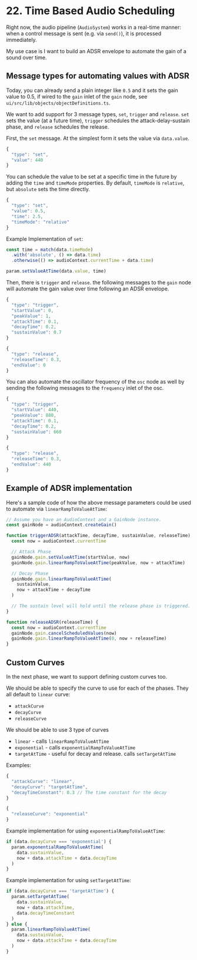 # 22. Time Based Audio Scheduling

Right now, the audio pipeline (`AudioSystem`) works in a real-time manner: when a control message is sent (e.g. via `send()`), it is processed immediately.

My use case is I want to build an ADSR envelope to automate the gain of a sound over time.

## Message types for automating values with ADSR

Today, you can already send a plain integer like `0.5` and it sets the gain value to 0.5, if wired to the `gain` inlet of the `gain` node, see `ui/src/lib/objects/objectDefinitions.ts`.

We want to add support for 3 message types, `set`, `trigger` and `release`. `set` sets the value (at a future time), `trigger` schedules the attack-delay-sustain phase, and `release` schedules the release.

First, the `set` message. At the simplest form it sets the value via `data.value`.

```ts
{
  "type": "set",
  "value": 440
}
```

You can schedule the value to be set at a specific time in the future by adding the `time` and `timeMode` properties. By default, `timeMode` is `relative`, but `absolute` sets the time directly.

```ts
{
  "type": "set",
  "value": 0.5,
  "time": 2.5,
  "timeMode": "relative"
}
```

Example Implementation of `set`:

```ts
const time = match(data.timeMode)
  .with('absolute', () => data.time)
  .otherwise(() => audioContext.currentTime + data.time)

param.setValueAtTime(data.value, time)
```

Then, there is `trigger` and `release`. the following messages to the `gain` node will automate the gain value over time following an ADSR envelope.

```ts
{
  "type": "trigger",
  "startValue": 0,
  "peakValue": 1,
  "attackTime": 0.1,
  "decayTime": 0.2,
  "sustainValue": 0.7
}

{
  "type": "release",
  "releaseTime": 0.3,
  "endValue": 0
}
```

You can also automate the oscillator frequency of the `osc` node as well by sending the following messages to the `frequency` inlet of the osc.

```ts
{
  "type": "trigger",
  "startValue": 440,
  "peakValue": 880,
  "attackTime": 0.1,
  "decayTime": 0.2,
  "sustainValue": 660
}

{
  "type": "release",
  "releaseTime": 0.3,
  "endValue": 440
}
```

## Example of ADSR implementation

Here's a sample code of how the above message parameters could be used to automate via `linearRampToValueAtTime`:

```ts
// Assume you have an AudioContext and a GainNode instance.
const gainNode = audioContext.createGain()

function triggerADSR(attackTime, decayTime, sustainValue, releaseTime) {
  const now = audioContext.currentTime

  // Attack Phase
  gainNode.gain.setValueAtTime(startValue, now)
  gainNode.gain.linearRampToValueAtTime(peakValue, now + attackTime)

  // Decay Phase
  gainNode.gain.linearRampToValueAtTime(
    sustainValue,
    now + attackTime + decayTime
  )

  // The sustain level will hold until the release phase is triggered.
}

function releaseADSR(releaseTime) {
  const now = audioContext.currentTime
  gainNode.gain.cancelScheduledValues(now)
  gainNode.gain.linearRampToValueAtTime(0, now + releaseTime)
}
```

## Custom Curves

In the next phase, we want to support defining custom curves too.

We should be able to specify the curve to use for each of the phases. They all default to `linear` curve:

- `attackCurve`
- `decayCurve`
- `releaseCurve`

We should be able to use 3 type of curves

- `linear` - calls `linearRampToValueAtTime`
- `exponential` - calls `exponentialRampToValueAtTime`
- `targetAtTime` - useful for decay and release. calls `setTargetAtTime`

Examples:

```ts
{
  "attackCurve": "linear",
  "decayCurve": "targetAtTime",
  "decayTimeConstant": 0.3 // The time constant for the decay
}

{
  "releaseCurve": "exponential"
}
```

Example implementation for using `exponentialRampToValueAtTime`:

```ts
if (data.decayCurve === 'exponential') {
  param.exponentialRampToValueAtTime(
    data.sustainValue,
    now + data.attackTime + data.decayTime
  )
}
```

Example implementation for using `setTargetAtTime`:

```ts
if (data.decayCurve === 'targetAtTime') {
  param.setTargetAtTime(
    data.sustainValue,
    now + data.attackTime,
    data.decayTimeConstant
  )
} else {
  param.linearRampToValueAtTime(
    data.sustainValue,
    now + data.attackTime + data.decayTime
  )
}
```

